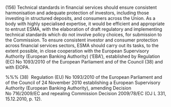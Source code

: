 (156) Technical standards in financial services should ensure consistent harmonisation and adequate protection of investors, including those investing in structured deposits, and consumers across the Union. As a body with highly specialised expertise, it would be efficient and appropriate to entrust ESMA, with the elaboration of draft regulatory and implementing technical standards which do not involve policy choices, for submission to the Commission. To ensure consistent investor and consumer protection across financial services sectors, ESMA should carry out its tasks, to the extent possible, in close cooperation with the European Supervisory Authority (European Banking Authority) (‘EBA’), established by Regulation (EC) No 1093/2010 of the European Parliament and of the Council (38) and with EIOPA.

%%% (38)  Regulation (EU) No 1093/2010 of the European Parliament and of the Council of 24 November 2010 establishing a European Supervisory Authority (European Banking Authority), amending Decision No 716/2009/EC and repealing Commission Decision 2009/78/EC (OJ L 331, 15.12.2010, p. 12).